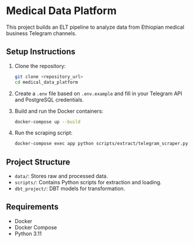 # Medical Data Platform

This project builds an ELT pipeline to analyze data from Ethiopian medical business Telegram channels.

## Setup Instructions

1. Clone the repository:
   ```bash
   git clone <repository_url>
   cd medical_data_platform
   ```

2. Create a `.env` file based on `.env.example` and fill in your Telegram API and PostgreSQL credentials.

3. Build and run the Docker containers:
   ```bash
   docker-compose up --build
   ```

4. Run the scraping script:
   ```bash
   docker-compose exec app python scripts/extract/telegram_scraper.py
   ```

## Project Structure
- `data/`: Stores raw and processed data.
- `scripts/`: Contains Python scripts for extraction and loading.
- `dbt_project/`: DBT models for transformation.

## Requirements
- Docker
- Docker Compose
- Python 3.11